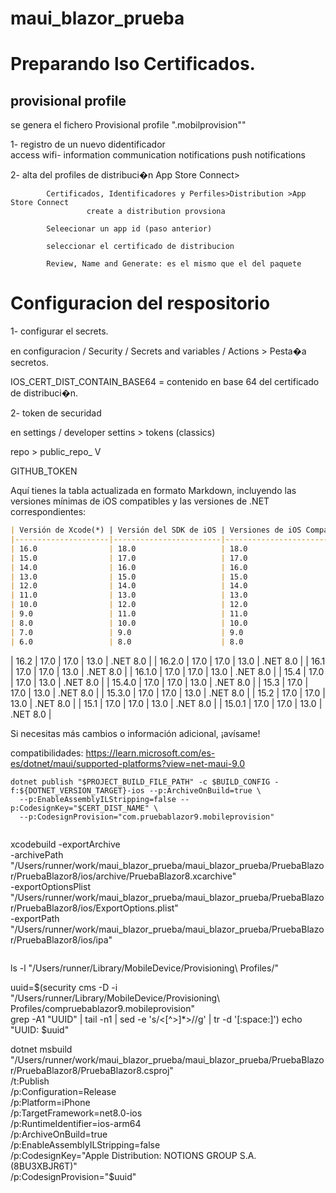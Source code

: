 # maui_blazor_prueba

# Preparando lso Certificados.

## provisional profile
se genera el fichero Provisional profile ".mobilprovision""

   1- registro de un nuevo didentificador     
            access wifi- information 
            communication notifications
            push notifications

   2- alta del profiles de distribuci�n
            App Store Connect> 
            
            Certificados, Identificadores y Perfiles>Distribution >App Store Connect
                     create a distribution provsiona

            Seleecionar un app id (paso anterior)

            seleccionar el certificado de distribucion 

            Review, Name and Generate: es el mismo que el del paquete 


# Configuracion del respositorio


1- configurar el secrets.

en configuracion / Security / Secrets and variables / Actions > Pesta�a secretos.

IOS_CERT_DIST_CONTAIN_BASE64 = contenido en base 64 del certificado de distribuci�n.


2- token de securidad

en settings / developer settins > tokens (classics)

repo > public_repo_      V


GITHUB_TOKEN

Aquí tienes la tabla actualizada en formato Markdown, incluyendo las versiones mínimas de iOS compatibles y las versiones de .NET correspondientes:  

```markdown
| Versión de Xcode(*) | Versión del SDK de iOS | Versiones de iOS Compatibles | Versión Mínima de iOS*| Versión de .NET (*) |
|---------------------|------------------------|------------------------------|-----------------------|---------------------|
| 16.0                | 18.0                   | 18.0                         | 14.0                  | .NET 9.0            |
| 15.0                | 17.0                   | 17.0                         | 13.0                  | .NET 8.0            |
| 14.0                | 16.0                   | 16.0                         | 12.0                  | .NET 7.0            |
| 13.0                | 15.0                   | 15.0                         | 11.0                  | .NET 6.0            |
| 12.0                | 14.0                   | 14.0                         | 10.0                  | .NET 6.0            |
| 11.0                | 13.0                   | 13.0                         | 9.0                   | .NET 5.0            |
| 10.0                | 12.0                   | 12.0                         | 9.0                   | .NET 5.0            |
| 9.0                 | 11.0                   | 11.0                         | 9.0                   | Xamarin.iOS 14.x    |
| 8.0                 | 10.0                   | 10.0                         | 8.0                   | Xamarin.iOS 13.x    |
| 7.0                 | 9.0                    | 9.0                          | 8.0                   | Xamarin.iOS 12.x    |
| 6.0                 | 8.0                    | 8.0                          | 7.0                   | Xamarin.iOS 11.x    |
```

| 16.2                | 17.0                   | 17.0                         | 13.0                  | .NET 8.0            |
| 16.2.0              | 17.0                   | 17.0                         | 13.0                  | .NET 8.0            |
| 16.1                | 17.0                   | 17.0                         | 13.0                  | .NET 8.0            |
| 16.1.0              | 17.0                   | 17.0                         | 13.0                  | .NET 8.0            |
| 15.4                | 17.0                   | 17.0                         | 13.0                  | .NET 8.0            |
| 15.4.0              | 17.0                   | 17.0                         | 13.0                  | .NET 8.0            |
| 15.3                | 17.0                   | 17.0                         | 13.0                  | .NET 8.0            |
| 15.3.0              | 17.0                   | 17.0                         | 13.0                  | .NET 8.0            |
| 15.2                | 17.0                   | 17.0                         | 13.0                  | .NET 8.0            |
| 15.1                | 17.0                   | 17.0                         | 13.0                  | .NET 8.0            |
| 15.0.1              | 17.0                   | 17.0                         | 13.0                  | .NET 8.0            |



Si necesitas más cambios o información adicional, ¡avísame!

compatibilidades:
https://learn.microsoft.com/es-es/dotnet/maui/supported-platforms?view=net-maui-9.0



```
dotnet publish "$PROJECT_BUILD_FILE_PATH" -c $BUILD_CONFIG -f:${DOTNET_VERSION_TARGET}-ios --p:ArchiveOnBuild=true \
  --p:EnableAssemblyILStripping=false --p:CodesignKey="$CERT_DIST_NAME" \
  --p:CodesignProvision="com.pruebablazor9.mobileprovision"
 

```
xcodebuild -exportArchive \
  -archivePath "/Users/runner/work/maui_blazor_prueba/maui_blazor_prueba/PruebaBlazor/PruebaBlazor8/ios/archive/PruebaBlazor8.xcarchive" \
  -exportOptionsPlist "/Users/runner/work/maui_blazor_prueba/maui_blazor_prueba/PruebaBlazor/PruebaBlazor8/ios/ExportOptions.plist" \
  -exportPath "/Users/runner/work/maui_blazor_prueba/maui_blazor_prueba/PruebaBlazor/PruebaBlazor8/ios/ipa"
```

```
   ls -l "/Users/runner/Library/MobileDevice/Provisioning\ Profiles/"

   uuid=$(security cms -D -i "/Users/runner/Library/MobileDevice/Provisioning\ Profiles/compruebablazor9.mobileprovision" \
   grep -A1 "<key>UUID</key>" | tail -n1 | sed -e 's/<[^>]*>//g' | tr -d '[:space:]')
   echo "UUID: $uuid" 


   dotnet msbuild "/Users/runner/work/maui_blazor_prueba/maui_blazor_prueba/PruebaBlazor/PruebaBlazor8/PruebaBlazor8.csproj" \
   /t:Publish \
   /p:Configuration=Release \
   /p:Platform=iPhone \
   /p:TargetFramework=net8.0-ios \
   /p:RuntimeIdentifier=ios-arm64 \
   /p:ArchiveOnBuild=true \
   /p:EnableAssemblyILStripping=false \
   /p:CodesignKey="Apple Distribution: NOTIONS GROUP S.A. (8BU3XBJR6T)" \
   /p:CodesignProvision="$uuid"
```